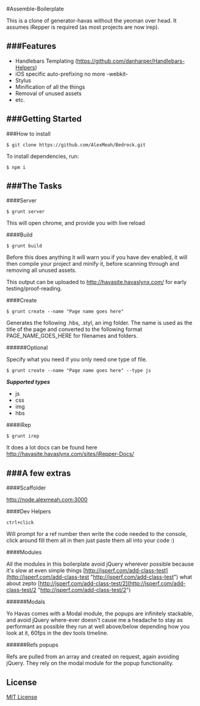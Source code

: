 #Assemble-Boilerplate

This is a clone of generator-havas without the yeoman over head. It assumes iRepper is required (as most projects are now irep).

###Features
---

- Handlebars Templating (https://github.com/danharper/Handlebars-Helpers)
- iOS specific auto-prefixing no more -webkit-
- Stylus
- Minification of all the things
- Removal of unused assets
- etc.

###Getting Started
---

###How to install

```
$ git clone https://github.com/AlexMeah/Bedrock.git
```

To install dependencies, run:

```
$ npm i
```

###The Tasks
---

####Server

```
$ grunt server
```

This will open chrome, and provide you with live reload

####Build

```
$ grunt build
```

Before this does anything it will warn you if you have dev enabled, it will then compile your project and minify it, before scanning through and removing all unused assets.

This output can be uploaded to http://havasite.havaslynx.com/ for early testing/proof-reading.

####Create

```
$ grunt create --name "Page name goes here"
```

Generates the following .hbs, .styl, an img folder. The name is used as the title of the page and converted to the following format PAGE_NAME_GOES_HERE for filenames and folders.

######Optional

Specify what you need if you only need one type of file.

```
$ grunt create --name "Page name goes here" --type js
```

***Supported types***

- js
- css
- img
- hbs

####iRep

```
$ grunt irep
```

It does a lot docs can be found here http://havasite.havaslynx.com/sites/iRepper-Docs/

###A few extras
---

####Scaffolder

http://node.alexmeah.com:3000

####Dev Helpers

```
ctrl+click
```

Will prompt for a ref number then write the code needed to the console, click around fill them all in then just paste them all into your code :)

####Modules

All the modules in this boilerplate avoid jQuery wherever possible because it's slow at even simple things [http://jsperf.com/add-class-test](http://jsperf.com/add-class-test "http://jsperf.com/add-class-test") what about zepto [http://jsperf.com/add-class-test/2](http://jsperf.com/add-class-test/2 "http://jsperf.com/add-class-test/2")

######Modals

Yo Havas comes with a Modal module, the popups are infinitely stackable, and avoid jQuery where-ever doesn't cause me a headache to stay as performant as possible they run at well above/below depending how you look at it, 60fps in the dev tools timeline.

######Refs popups

Refs are pulled from an array and created on request, again avoiding jQuery. They rely on the modal module for the popup functionality.

## License

[MIT License](http://en.wikipedia.org/wiki/MIT_License)
